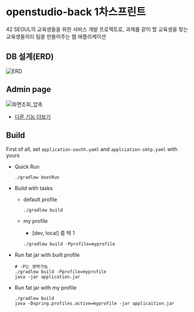 # openstudio-back 1차스프린트

42 SEOUL의 교육생들을 위한 서비스 개발 프로젝트로, 과제를 같이 할 교육생을 찾는 교육생들끼리 팀을 만들어주는 웹 애플리케이션

## DB 설계(ERD)
![ERD](https://user-images.githubusercontent.com/48249549/116286994-d6912180-a7ca-11eb-84a7-08221321c559.png)

## Admin page

![화면조회_압축](https://user-images.githubusercontent.com/48249549/116287115-fc1e2b00-a7ca-11eb-954d-6329ebceef83.gif)

- [다른 기능 더보기](./docs/)

## Build

First of all, set `application-oauth.yaml` and `applciation-smtp.yaml` with yours

- Quick Run
  
    `./gradlew bootRun`
- Build with tasks
    - default profile
      
        `./gradlew build`
    - my profile

        - [dev, local] 중 택 1
        
        `./gradlew build -Pprofile=myprofile`
- Run fat jar with built profile
    ```shell
    # -P는 생략가능
    ./gradlew build -Pprofile=myprofile
    java -jar application.jar
    ```
- Run fat jar with my profile
    ```shell
    ./gradlew build
    java -Dspring.profiles.active=myprofile -jar applicaition.jar
    ```
  